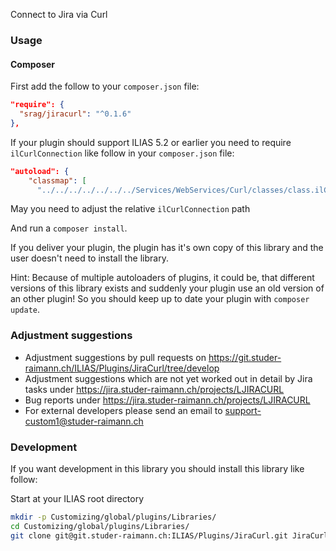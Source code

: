 Connect to Jira via Curl

### Usage

#### Composer
First add the follow to your `composer.json` file:
```json
"require": {
  "srag/jiracurl": "^0.1.6"
},
```

If your plugin should support ILIAS 5.2 or earlier you need to require `ilCurlConnection` like follow in your `composer.json` file:
```json
"autoload": {
    "classmap": [
      "../../../../../../../Services/WebServices/Curl/classes/class.ilCurlConnection.php",
```
May you need to adjust the relative `ilCurlConnection` path

And run a `composer install`.

If you deliver your plugin, the plugin has it's own copy of this library and the user doesn't need to install the library.

Hint: Because of multiple autoloaders of plugins, it could be, that different versions of this library exists and suddenly your plugin use an old version of an other plugin! So you should keep up to date your plugin with `composer update`.

### Adjustment suggestions
* Adjustment suggestions by pull requests on https://git.studer-raimann.ch/ILIAS/Plugins/JiraCurl/tree/develop
* Adjustment suggestions which are not yet worked out in detail by Jira tasks under https://jira.studer-raimann.ch/projects/LJIRACURL
* Bug reports under https://jira.studer-raimann.ch/projects/LJIRACURL
* For external developers please send an email to support-custom1@studer-raimann.ch

### Development
If you want development in this library you should install this library like follow:

Start at your ILIAS root directory 
```bash
mkdir -p Customizing/global/plugins/Libraries/  
cd Customizing/global/plugins/Libraries/  
git clone git@git.studer-raimann.ch:ILIAS/Plugins/JiraCurl.git JiraCurl
```
